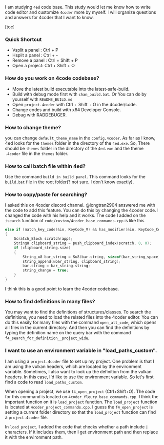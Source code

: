 I am studying `4ed` code base. This study would let me know how to write code editor and customize `4coder` more by myself. I will organize questions and answers for 4coder that I want to know.

[toc]



### Quick Shortcut

* Vsplit a panel : Ctrl + P
* Hsplit a panel : Ctrl + -
* Remove a panel : Ctrl + Shift + P
* Open a project: Ctrl + Shift + O



### How do you work on 4code codebase?

* Move the latest build executable into the latest-safe-build.
* Build with debug mode first with `chan_build.bat`. Or You can do by yourself with `README_BUILD.md`
* Open `project.4coder` with Ctrl + Shift + O in the 4coder/code.
* Change codes and build with x64 Developer Console.
* Debug with RADDEBUGER.



### How to change theme?

you can change `default_theme_name` in the `config.4coder`. As far as I know, 4ed looks for the `themes` folder in the directory of the `4ed.exe`. So, There should be `themes` folder in the directory of the `4ed.exe` and the theme `.4coder` file in the `themes` folder.



### How to call batch file within 4ed?

Use the command `build_in_build_panel`. This command looks for the `build.bat` file in the root folder(? not sure. I don't know exactly). 



### How to copy/paste for searching?

I asked this on 4coder discord channel. @longtran2904 answered me with the code to add this feature. You can do this by changing the 4coder code. I changed the code with his help and it works. The code I added on the `isearch` function of `code/custom/4coder_base_commands.cpp` is like this

```c++
else if (match_key_code(&in, KeyCode_V) && has_modifier(&in, KeyCode_Control))
{
    Scratch_Block scratch(app);
    String8 clipboard_string = push_clipboard_index(scratch, 0, 0);
    if (clipboard_string.size)
    {
        String_u8 bar_string = Su8(bar.string, sizeof(bar_string_space));
        string_append(&bar_string, clipboard_string);
        bar.string = bar_string.string;
        string_change = true;
    }
}
```

I think this is a good point to learn the 4coder codebase.



### How to find definitions in many files?

You may want to find the definitions of structures/classes. To search the definitions, you need to load the related files into the 4coder editor. You can do this easily for many files with the command `open_all_code`, which opens all files in the current directory. And then you can find the definitions by typing the definition name on the query bar with the command `f4_search_for_definition__project_wide`.



### I want to use an environment variable in "load_paths_custom".

I am using a `project.4coder` file to set up my project. One problem is that I am using the vulkan headers, which are located by the environment variable. Sometimes, I also want to look up the definition from the vulkan headers. In this case, I'd like to use the environment variable. So let's first find a code to read `load_paths_custom`.

When opening a project, we use `f4_open_project` (Ctrl+Shift+O). The code for this command is located on `4coder_fleury_base_commands.cpp`. I think the important function on it is `load_project` function. The `load_project` function is located at `4coder_project_commands.cpp`. I guess the `f4_open_project` is setting a current folder directory so that the `load_project` function can find a `project.4coder` file.

In `load_project`, I added the code that checks whether a path include `|` characters. If it includes them, then I get environment path and then replace it with the environment path.





